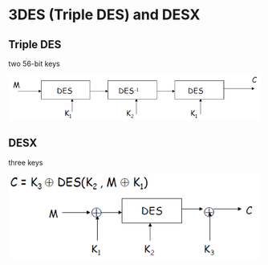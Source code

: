 # 3DES \(Triple DES\) and DESX

## Triple DES

two 56-bit keys

![](../../.gitbook/assets/image%20%2840%29.png)

## DESX

three keys

![](../../.gitbook/assets/image%20%281%29.png)








